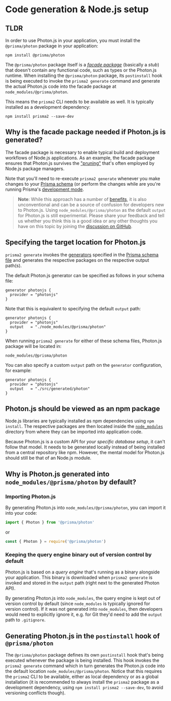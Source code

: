# Code generation & Node.js setup

## TLDR

In order to use Photon.js in your application, you must install the `@prisma/photon` package in your application:

```
npm install @prisma/photon
```

The `@prisma/photon` package itself is a [_facade package_](https://github.com/prisma/photonjs/issues/261) (basically a _stub_) that doesn't contain any functional code, such as types or the Photon.js runtime. When installing the `@prisma/photon` package, its `postinstall` hook is being executed to invoke the `prisma2 generate` command and generate the actual Photon.js code into the facade package at `node_modules/@prisma/photon`.

This means the `prisma2` CLI needs to be available as well. It is typically installed as a development dependency:

```
npm install prisma2 --save-dev
```

## Why is the facade package needed if Photon.js is generated?

The facade package is necessary to enable typical build and deployment workflows of Node.js applications. As an example, the facade package ensures that Photon.js survives the ["pruning"](https://docs.npmjs.com/cli/prune.html) that's often employed by Node.js package managers.

Note that you'll need to re-execute `prisma2 generate` whenever you make changes to your [Prisma schema](../prisma-schema-file.md) (or perform the changes while are you're running Prisma's [development mode](../development-mode.md). 

> **Note**: While this approach has a number of [benefits](#why-is-photon-js-generated-into-node_modulesgenerated-by-default), it is also unconventional and can be a source of confusion for developers new to Photon.js. Using `node_modules/@prisma/photon` as the default `output` for Photon.js is still experimental. Please share your feedback and tell us whether you think this is a good idea or any other thoughts you have on this topic by joining the [discussion on GitHub](https://github.com/prisma/photonjs/issues/88).

## Specifying the target location for Photon.js

`prisma2 generate` invokes the [generators](../prisma-schema-file.md#generators-optional) specified in the [Prisma schema file](../prisma-schema-file.md) and generates the respective packages on the respective output path(s). 

The default Photon.js generator can be specified as follows in your schema file:

```prisma
generator photonjs {
  provider = "photonjs"
}
```

Note that this is equivalent to specifying the default `output` path:

```prisma
generator photonjs {
  provider = "photonjs"
  output   = "./node_modules/@prisma/photon"
}
```

When running `prisma2 generate` for either of these schema files, Photon.js package will be located in:

```
node_modules/@prisma/photon
```

You can also specify a custom `output` path on the `generator` configuration, for example:

```prisma
generator photonjs {
  provider = "photonjs"
  output   = "./src/generated/photon"
}
```

## Photon.js should be viewed as an npm package

Node.js libraries are typically installed as npm dependencies using `npm install`. The respective packages are then located inside the [`node_modules`](https://docs.npmjs.com/files/folders#node-modules) directory from where they can be imported into application code.

Because Photon.js is a custom API for _your specific database setup_, it can't follow that model. It needs to be generated locally instead of being installed from a central repository like npm. However, the mental model for Photon.js should still be that of an Node.js module.

## Why is Photon.js generated into `node_modules/@prisma/photon` by default?

### Importing Photon.js

By generating Photon.js into `node_modules/@prisma/photon`, you can import it into your code:

```js
import { Photon } from '@prisma/photon'
```

or

```js
const { Photon } = require('@prisma/photon')
```

### Keeping the query engine binary out of version control by default

Photon.js is based on a _query engine_ that's running as a binary alongside your application. This binary is downloaded when `prisma2 generate` is invoked and stored in the `output` path (right next to the generated Photon API).

By generating Photon.js into `node_modules`, the query engine is kept out of version control by default (since `node_modules` is typically ignored for version control). If it was not generated into `node_modules`, then developers would need to explicitly ignore it, e.g. for Git they'd need to add the `output` path to `.gitignore`.

## Generating Photon.js in the `postinstall` hook of `@prisma/photon`

The `@prisma/photon` package defines its own `postinstall` hook that's being executed whenever the package is being installed. This hook invokes the `prisma2 generate` command which in turn generates the Photon.js code into the default location `node_modules/@prisma/photon`. Notice that this requires the `prisma2` CLI to be available, either as local dependency or as a global installation (it is recommended to always install the `prisma2` package as a development dependency, using `npm install prisma2 --save-dev`, to avoid versioning conflicts though).

